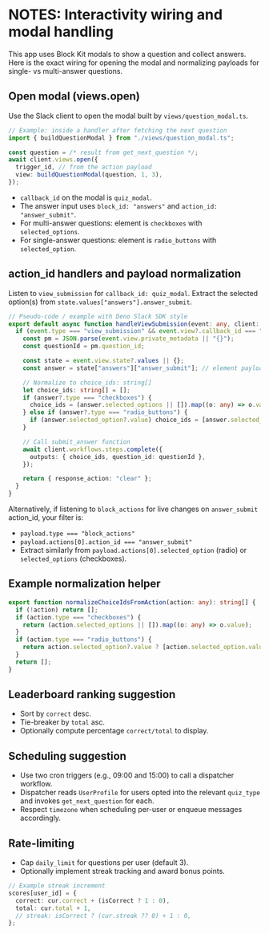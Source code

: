 # NOTES: Interactivity wiring and modal handling

This app uses Block Kit modals to show a question and collect answers. Here is the exact wiring for opening the modal and normalizing payloads for single- vs multi-answer questions.

## Open modal (views.open)
Use the Slack client to open the modal built by `views/question_modal.ts`.

```ts
// Example: inside a handler after fetching the next question
import { buildQuestionModal } from "./views/question_modal.ts";

const question = /* result from get_next_question */;
await client.views.open({
  trigger_id, // from the action payload
  view: buildQuestionModal(question, 1, 3),
});
```

- `callback_id` on the modal is `quiz_modal`.
- The answer input uses `block_id: "answers"` and `action_id: "answer_submit"`.
- For multi-answer questions: element is `checkboxes` with `selected_options`.
- For single-answer questions: element is `radio_buttons` with `selected_option`.

## action_id handlers and payload normalization
Listen to `view_submission` for `callback_id: quiz_modal`. Extract the selected option(s) from `state.values["answers"].answer_submit`.

```ts
// Pseudo-code / example with Deno Slack SDK style
export default async function handleViewSubmission(event: any, client: any) {
  if (event.type === "view_submission" && event.view?.callback_id === "quiz_modal") {
    const pm = JSON.parse(event.view.private_metadata || "{}");
    const questionId = pm.question_id;

    const state = event.view.state?.values || {};
    const answer = state["answers"]["answer_submit"]; // element payload

    // Normalize to choice_ids: string[]
    let choice_ids: string[] = [];
    if (answer?.type === "checkboxes") {
      choice_ids = (answer.selected_options || []).map((o: any) => o.value);
    } else if (answer?.type === "radio_buttons") {
      if (answer.selected_option?.value) choice_ids = [answer.selected_option.value];
    }

    // Call submit_answer function
    await client.workflows.steps.complete({
      outputs: { choice_ids, question_id: questionId },
    });

    return { response_action: "clear" };
  }
}
```

Alternatively, if listening to `block_actions` for live changes on `answer_submit` action_id, your filter is:

- `payload.type === "block_actions"`
- `payload.actions[0].action_id === "answer_submit"`
- Extract similarly from `payload.actions[0].selected_option` (radio) or `selected_options` (checkboxes).

## Example normalization helper

```ts
export function normalizeChoiceIdsFromAction(action: any): string[] {
  if (!action) return [];
  if (action.type === "checkboxes") {
    return (action.selected_options || []).map((o: any) => o.value);
  }
  if (action.type === "radio_buttons") {
    return action.selected_option?.value ? [action.selected_option.value] : [];
  }
  return [];
}
```

## Leaderboard ranking suggestion
- Sort by `correct` desc.
- Tie-breaker by `total` asc.
- Optionally compute percentage `correct/total` to display.

## Scheduling suggestion
- Use two cron triggers (e.g., 09:00 and 15:00) to call a dispatcher workflow.
- Dispatcher reads `UserProfile` for users opted into the relevant `quiz_type` and invokes `get_next_question` for each.
- Respect `timezone` when scheduling per-user or enqueue messages accordingly.

## Rate-limiting
- Cap `daily_limit` for questions per user (default 3).
- Optionally implement streak tracking and award bonus points.

```ts
// Example streak increment
scores[user_id] = {
  correct: cur.correct + (isCorrect ? 1 : 0),
  total: cur.total + 1,
  // streak: isCorrect ? (cur.streak ?? 0) + 1 : 0,
};
```
